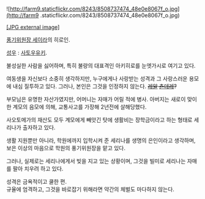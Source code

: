 ![http://farm9.staticflickr.com/8243/8508737474_48e0e8067f_o.jpg](http://farm9
.staticflickr.com/8243/8508737474_48e0e8067f_o.jpg)

[[JPG external
image]](http://farm9.staticflickr.com/8243/8508737474_48e0e8067f_o.jpg)

  
[풍기위원장 세이라](%ED%92%8D%EA%B8%B0%EC%9C%84%EC%9B%90%EC%9E%A5%20%EC%84%B8%EC%9D%B4%EB%9D%BC.md)의 히로인.

[성우](%EC%84%B1%EC%9A%B0.md) : [사토우유키](%EC%82%AC%ED%86%A0%EC%9A%B0%20%EC%9C%A0%ED%82%A4.md).

불성실한 사람을 싫어하며, 특히 불량의 대표격인 아키히로를 눈엣가시로 여기고 있다.  

여동생을 자신보다 소중히 생각하지만, 누구에게나 사랑받는 성격과 그 사랑스러운 용모에 내심 질투하고 있다. 그러나, 본인은 그것을 인정하지
않는다. <del>[레알](%EB%A0%88%EC%95%8C.md)
[츤데레](%EC%B8%A4%EB%8D%B0%EB%A0%88.md)?</del>

부모님은 유명한 자산가였지만, 어머니는 자매가 어릴 적에 병사. 아버지는 새로이 맞이한 계모의 음모에 의해, 교통사고를 가장해 2년전에
살해당했다.  

사오토메가의 재산도 모두 계모에게 빼앗긴 탓에 생활비는 장학금이라고 하는 형태로 세리나가 출자하고 있다.  

생활 지원뿐만 아니라, 학원에까지 입학시켜 준 세리나를 생명의 은인이라고 생각하며, 보은 이상의 마음으로 학원의 풍기위원장을 맡고 있다.  

그러나, 실제로는 세리나에게서 빚을 지고 있는 상황이며, 그것을 빌미로 세리나는 자매를 팔아 치우려 하고 있다.

성격은 금욕적이고 쿨한 편.  
규율에 엄격하고, 그것을 바로잡기 위해라면 약간의 체벌도 마다하지 않는다.

